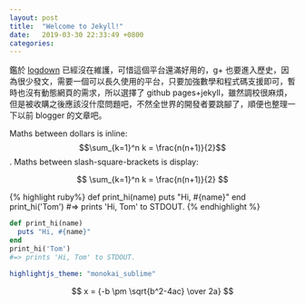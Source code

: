 ```yaml
---
layout: post
title:  "Welcome to Jekyll!"
date:   2019-03-30 22:33:49 +0800
categories:
---
```


鑑於 [logdown](http://logdown.com/) 已經沒在維護，可惜這個平台還滿好用的，g+ 也要進入歷史，因為很少發文，需要一個可以長久使用的平台，只要加強數學和程式碼支援即可，暫時也沒有動態網頁的需求，所以選擇了 github pages+jekyll，雖然調校很麻煩，但是被收購之後應該沒什麼問題吧，不然全世界的開發者要跳腳了，順便也整理一下以前 blogger 的文章吧。


Maths between dollars is inline: $$\sum_{k=1}^n k = \frac{n(n+1)}{2}$$. Maths between slash-square-brackets is display: 

$$
\sum_{k=1}^n k = \frac{n(n+1)}{2}
$$

{% highlight ruby%}
def print_hi(name)
  puts "Hi, #{name}"
end
print_hi('Tom')
#=> prints 'Hi, Tom' to STDOUT.
{% endhighlight %}

```ruby
def print_hi(name)
  puts "Hi, #{name}"
end
print_hi('Tom')
#=> prints 'Hi, Tom' to STDOUT.
```


```yml
highlightjs_theme: "monokai_sublime"
```


[jekyll-docs]: https://jekyllrb.com/docs/home
[jekyll-gh]:   https://github.com/jekyll/jekyll
[jekyll-talk]: https://talk.jekyllrb.com/

$$ x = {-b \pm \sqrt{b^2-4ac} \over 2a} $$
